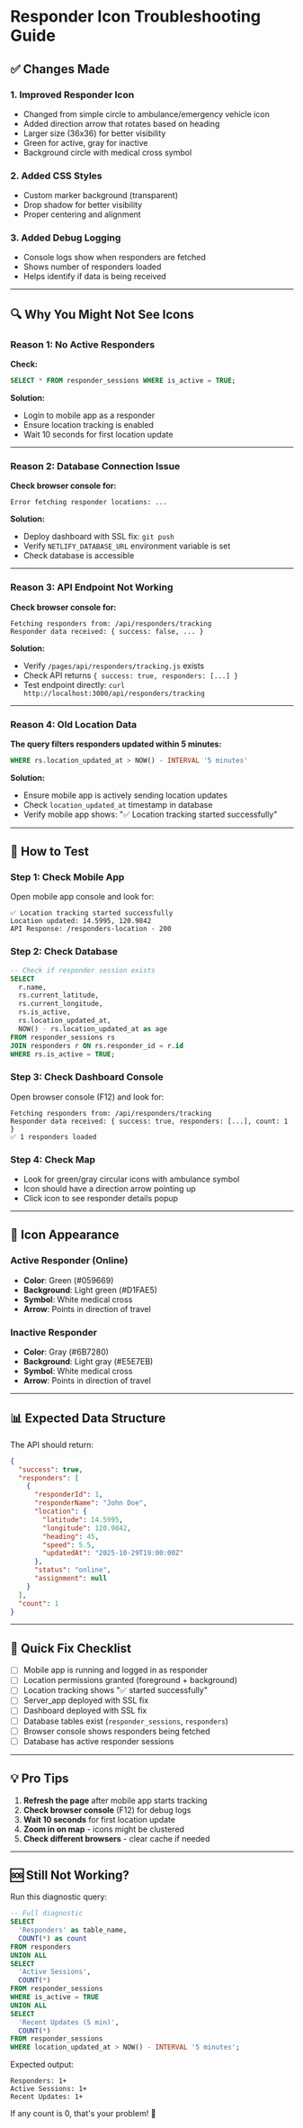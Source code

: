 # Responder Icon Troubleshooting Guide

## ✅ Changes Made

### 1. **Improved Responder Icon**
- Changed from simple circle to ambulance/emergency vehicle icon
- Added direction arrow that rotates based on heading
- Larger size (36x36) for better visibility
- Green for active, gray for inactive
- Background circle with medical cross symbol

### 2. **Added CSS Styles**
- Custom marker background (transparent)
- Drop shadow for better visibility
- Proper centering and alignment

### 3. **Added Debug Logging**
- Console logs show when responders are fetched
- Shows number of responders loaded
- Helps identify if data is being received

---

## 🔍 Why You Might Not See Icons

### **Reason 1: No Active Responders**
**Check:**
```sql
SELECT * FROM responder_sessions WHERE is_active = TRUE;
```

**Solution:**
- Login to mobile app as a responder
- Ensure location tracking is enabled
- Wait 10 seconds for first location update

---

### **Reason 2: Database Connection Issue**
**Check browser console for:**
```
Error fetching responder locations: ...
```

**Solution:**
- Deploy dashboard with SSL fix: `git push`
- Verify `NETLIFY_DATABASE_URL` environment variable is set
- Check database is accessible

---

### **Reason 3: API Endpoint Not Working**
**Check browser console for:**
```
Fetching responders from: /api/responders/tracking
Responder data received: { success: false, ... }
```

**Solution:**
- Verify `/pages/api/responders/tracking.js` exists
- Check API returns `{ success: true, responders: [...] }`
- Test endpoint directly: `curl http://localhost:3000/api/responders/tracking`

---

### **Reason 4: Old Location Data**
**The query filters responders updated within 5 minutes:**
```sql
WHERE rs.location_updated_at > NOW() - INTERVAL '5 minutes'
```

**Solution:**
- Ensure mobile app is actively sending location updates
- Check `location_updated_at` timestamp in database
- Verify mobile app shows: "✅ Location tracking started successfully"

---

## 🧪 How to Test

### **Step 1: Check Mobile App**
Open mobile app console and look for:
```
✅ Location tracking started successfully
Location updated: 14.5995, 120.9842
API Response: /responders-location - 200
```

### **Step 2: Check Database**
```sql
-- Check if responder session exists
SELECT 
  r.name,
  rs.current_latitude,
  rs.current_longitude,
  rs.is_active,
  rs.location_updated_at,
  NOW() - rs.location_updated_at as age
FROM responder_sessions rs
JOIN responders r ON rs.responder_id = r.id
WHERE rs.is_active = TRUE;
```

### **Step 3: Check Dashboard Console**
Open browser console (F12) and look for:
```
Fetching responders from: /api/responders/tracking
Responder data received: { success: true, responders: [...], count: 1 }
✅ 1 responders loaded
```

### **Step 4: Check Map**
- Look for green/gray circular icons with ambulance symbol
- Icon should have a direction arrow pointing up
- Click icon to see responder details popup

---

## 🎨 Icon Appearance

### **Active Responder (Online)**
- **Color**: Green (#059669)
- **Background**: Light green (#D1FAE5)
- **Symbol**: White medical cross
- **Arrow**: Points in direction of travel

### **Inactive Responder**
- **Color**: Gray (#6B7280)
- **Background**: Light gray (#E5E7EB)
- **Symbol**: White medical cross
- **Arrow**: Points in direction of travel

---

## 📊 Expected Data Structure

The API should return:
```json
{
  "success": true,
  "responders": [
    {
      "responderId": 1,
      "responderName": "John Doe",
      "location": {
        "latitude": 14.5995,
        "longitude": 120.9842,
        "heading": 45,
        "speed": 5.5,
        "updatedAt": "2025-10-29T19:00:00Z"
      },
      "status": "online",
      "assignment": null
    }
  ],
  "count": 1
}
```

---

## 🚀 Quick Fix Checklist

- [ ] Mobile app is running and logged in as responder
- [ ] Location permissions granted (foreground + background)
- [ ] Location tracking shows "✅ started successfully"
- [ ] Server_app deployed with SSL fix
- [ ] Dashboard deployed with SSL fix
- [ ] Database tables exist (`responder_sessions`, `responders`)
- [ ] Browser console shows responders being fetched
- [ ] Database has active responder sessions

---

## 💡 Pro Tips

1. **Refresh the page** after mobile app starts tracking
2. **Check browser console** (F12) for debug logs
3. **Wait 10 seconds** for first location update
4. **Zoom in on map** - icons might be clustered
5. **Check different browsers** - clear cache if needed

---

## 🆘 Still Not Working?

Run this diagnostic query:
```sql
-- Full diagnostic
SELECT 
  'Responders' as table_name,
  COUNT(*) as count
FROM responders
UNION ALL
SELECT 
  'Active Sessions',
  COUNT(*)
FROM responder_sessions
WHERE is_active = TRUE
UNION ALL
SELECT 
  'Recent Updates (5 min)',
  COUNT(*)
FROM responder_sessions
WHERE location_updated_at > NOW() - INTERVAL '5 minutes';
```

Expected output:
```
Responders: 1+
Active Sessions: 1+
Recent Updates: 1+
```

If any count is 0, that's your problem! 🎯
